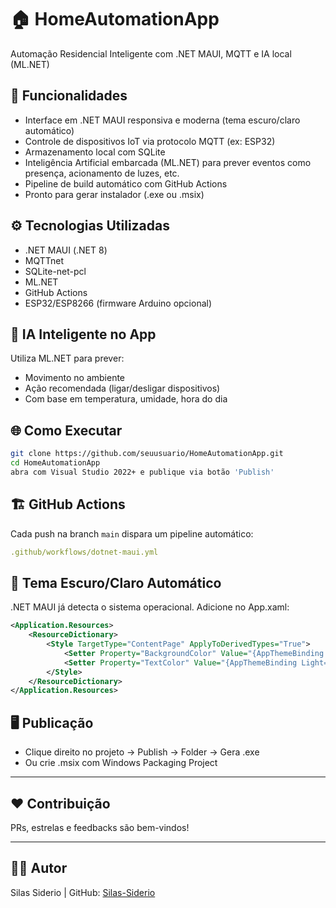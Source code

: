 # 🏠 HomeAutomationApp

Automação Residencial Inteligente com .NET MAUI, MQTT e IA local (ML.NET)

## 🚀 Funcionalidades
- Interface em .NET MAUI responsiva e moderna (tema escuro/claro automático)
- Controle de dispositivos IoT via protocolo MQTT (ex: ESP32)
- Armazenamento local com SQLite
- Inteligência Artificial embarcada (ML.NET) para prever eventos como presença, acionamento de luzes, etc.
- Pipeline de build automático com GitHub Actions
- Pronto para gerar instalador (.exe ou .msix)


## ⚙️ Tecnologias Utilizadas
- .NET MAUI (.NET 8)
- MQTTnet
- SQLite-net-pcl
- ML.NET
- GitHub Actions
- ESP32/ESP8266 (firmware Arduino opcional)

## 🧠 IA Inteligente no App
Utiliza ML.NET para prever:
- Movimento no ambiente
- Ação recomendada (ligar/desligar dispositivos)
- Com base em temperatura, umidade, hora do dia

## 🌐 Como Executar
```bash
git clone https://github.com/seuusuario/HomeAutomationApp.git
cd HomeAutomationApp
abra com Visual Studio 2022+ e publique via botão 'Publish'
```

## 🏗️ GitHub Actions
Cada push na branch `main` dispara um pipeline automático:
```yaml
.github/workflows/dotnet-maui.yml
```

## 🎨 Tema Escuro/Claro Automático
.NET MAUI já detecta o sistema operacional. Adicione no App.xaml:
```xml
<Application.Resources>
    <ResourceDictionary>
        <Style TargetType="ContentPage" ApplyToDerivedTypes="True">
            <Setter Property="BackgroundColor" Value="{AppThemeBinding Light=White, Dark=Black}" />
            <Setter Property="TextColor" Value="{AppThemeBinding Light=Black, Dark=White}" />
        </Style>
    </ResourceDictionary>
</Application.Resources>
```

## 🖥️ Publicação
- Clique direito no projeto → Publish → Folder → Gera .exe
- Ou crie .msix com Windows Packaging Project

---

## ❤️ Contribuição
PRs, estrelas e feedbacks são bem-vindos!

---

## 🧑‍💻 Autor
Silas Siderio | GitHub: [Silas-Siderio](https://github.com/Silas-Siderio)
